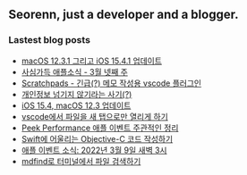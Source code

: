 ## Seorenn, just a developer and a blogger.

### Lastest blog posts

<!-- BLOG-POST-LIST:START -->
- [macOS 12.3.1 그리고 iOS 15.4.1 업데이트](https://seorenn.tistory.com/236)
- [사심가득 애플소식 - 3월 넷째 주](https://seorenn.tistory.com/234)
- [Scratchpads - 긴급&lpar;?&rpar; 메모 작성용 vscode 플러그인](https://seorenn.tistory.com/226)
- [개인정보 넘기지 않기라는 사기&lpar;?&rpar;](https://seorenn.tistory.com/227)
- [iOS 15.4, macOS 12.3 업데이트](https://seorenn.tistory.com/231)
- [vscode에서 파일을 새 탭으로만 열리게 하기](https://seorenn.tistory.com/224)
- [Peek Performance 애플 이벤트 주관적인 정리](https://seorenn.tistory.com/229)
- [Swift에 어울리는 Objective-C 코드 작성하기](https://seorenn.tistory.com/222)
- [애플 이벤트 소식: 2022년 3월 9일 새벽 3시](https://seorenn.tistory.com/228)
- [mdfind로 터미널에서 파일 검색하기](https://seorenn.tistory.com/218)
<!-- BLOG-POST-LIST:END -->
